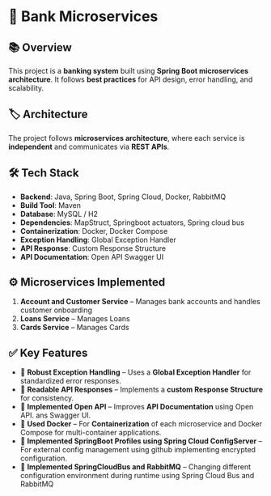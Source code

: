 # 🏦 Bank Microservices

## 📚 Overview
This project is a **banking system** built using **Spring Boot microservices architecture**. It follows **best practices** for API design, error handling, and scalability.

## 🏷️ Architecture
The project follows **microservices architecture**, where each service is **independent** and communicates via **REST APIs**.

## 🛠️ Tech Stack
- **Backend**: Java, Spring Boot, Spring Cloud, Docker, RabbitMQ
- **Build Tool**: Maven
- **Database**: MySQL / H2
- **Dependencies**: MapStruct, Springboot actuators, Spring cloud bus
- **Containerization**: Docker, Docker Compose
- **Exception Handling**: Global Exception Handler
- **API Response**: Custom Response Structure
- **API Documentation**: Open API Swagger UI

## ⚙️ Microservices Implemented
1. **Account and Customer Service** – Manages bank accounts and handles customer onboarding  
2. **Loans Service** – Manages Loans  
3. **Cards Service** – Manages Cards  

## ✅ Key Features
- 📌 **Robust Exception Handling** – Uses a **Global Exception Handler** for standardized error responses.  
- 📌 **Readable API Responses** – Implements a **custom Response Structure** for consistency.  
- 📌 **Implemented Open API** – Improves **API Documentation** using Open API. ans Swagger UI.
- 📌 **Used Docker** – For **Containerization** of each microservice and Docker Compose for multi-container applications.  
- 📌 **Implemented SpringBoot Profiles using Spring Cloud ConfigServer**  – For external config management using github implementing encrypted configuration.
- 📌 **Implemented SpringCloudBus and RabbitMQ**  – Changing different configuration environment during runtime using Spring Cloud Bus and RabbitMQ

